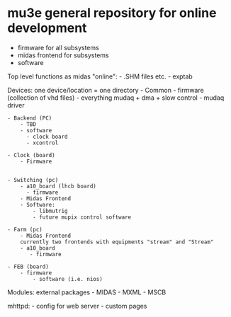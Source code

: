 # mu3e general repository for online development

 - firmware for all subsystems
 - midas frontend for subsystems
 - software

Top level functions as midas "online":
    - .SHM files etc.
    - exptab


Devices:
one device/location = one directory
    - Common
        - firmware (collection of vhd files)
        - everything mudaq + dma + slow control
        - mudaq driver 

    - Backend (PC)
        - TBD 
        - software
          - clock board
          - xcontrol

    - Clock (board)
        - Firmware
    

    - Switching (pc)
        - a10_board (lhcb board)
          - firmware
        - Midas Frontend
        - Software:
            - libmutrig
            - future mupix control software

    - Farm (pc)
        - Midas Frontend
        currently two frontends with equipments "stream" and "Stream"
        - a10_board
           - firmware

    - FEB (board)
        - firmware
            - software (i.e. nios)


Modules:
external packages
    - MIDAS
    - MXML
    - MSCB

mhttpd:
    - config for web server
    - custom pages

